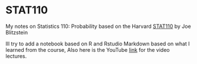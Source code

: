 # STAT110
My notes on Statistics 110: Probability based on the Harvard [STAT110](https://projects.iq.harvard.edu/stat110) by Joe Blitzstein

Ill try to add a notebook based on R and Rstudio Markdown based on what I learned from the course,
Also here is the YouTube [link](https://www.youtube.com/playlist?list=PL2SOU6wwxB0uwwH80KTQ6ht66KWxbzTIo) for the video lectures.
